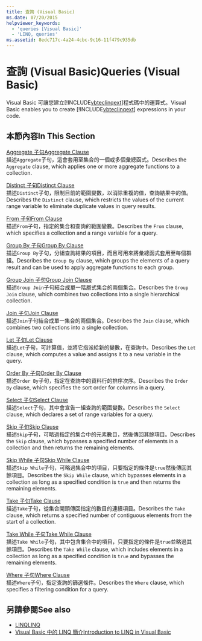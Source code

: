 ```yaml
---
title: 查詢 (Visual Basic)
ms.date: 07/20/2015
helpviewer_keywords:
  - 'queries [Visual Basic]'
  - 'LINQ, queries'
ms.assetid: 8edc717c-4a24-4cbc-9c16-11f479c935db
---
```

# <a name="queries-visual-basic"></a><span data-ttu-id="797c4-102">查詢 (Visual Basic)</span><span class="sxs-lookup"><span data-stu-id="797c4-102">Queries (Visual Basic)</span></span>
<span data-ttu-id="797c4-103">Visual Basic 可讓您建立[!INCLUDE[vbteclinqext](~/includes/vbteclinqext-md.md)]程式碼中的運算式。</span><span class="sxs-lookup"><span data-stu-id="797c4-103">Visual Basic enables you to create [!INCLUDE[vbteclinqext](~/includes/vbteclinqext-md.md)] expressions in your code.</span></span>  
  
## <a name="in-this-section"></a><span data-ttu-id="797c4-104">本節內容</span><span class="sxs-lookup"><span data-stu-id="797c4-104">In This Section</span></span>  
 [<span data-ttu-id="797c4-105">Aggregate 子句</span><span class="sxs-lookup"><span data-stu-id="797c4-105">Aggregate Clause</span></span>](../../../visual-basic/language-reference/queries/aggregate-clause.md)  
 <span data-ttu-id="797c4-106">描述`Aggregate`子句，這會套用至集合的一個或多個彙總函式。</span><span class="sxs-lookup"><span data-stu-id="797c4-106">Describes the `Aggregate` clause, which applies one or more aggregate functions to a collection.</span></span>  
  
 [<span data-ttu-id="797c4-107">Distinct 子句</span><span class="sxs-lookup"><span data-stu-id="797c4-107">Distinct Clause</span></span>](../../../visual-basic/language-reference/queries/distinct-clause.md)  
 <span data-ttu-id="797c4-108">描述`Distinct`子句，限制目前的範圍變數，以消除重複的值，查詢結果中的值。</span><span class="sxs-lookup"><span data-stu-id="797c4-108">Describes the `Distinct` clause, which restricts the values of the current range variable to eliminate duplicate values in query results.</span></span>  
  
 [<span data-ttu-id="797c4-109">From 子句</span><span class="sxs-lookup"><span data-stu-id="797c4-109">From Clause</span></span>](../../../visual-basic/language-reference/queries/from-clause.md)  
 <span data-ttu-id="797c4-110">描述`From`子句，指定的集合和查詢的範圍變數。</span><span class="sxs-lookup"><span data-stu-id="797c4-110">Describes the `From` clause, which specifies a collection and a range variable for a query.</span></span>  
  
 [<span data-ttu-id="797c4-111">Group By 子句</span><span class="sxs-lookup"><span data-stu-id="797c4-111">Group By Clause</span></span>](../../../visual-basic/language-reference/queries/group-by-clause.md)  
 <span data-ttu-id="797c4-112">描述`Group By`子句，分組查詢結果的項目，而且可用來將彙總函式套用至每個群組。</span><span class="sxs-lookup"><span data-stu-id="797c4-112">Describes the `Group By` clause, which groups the elements of a query result and can be used to apply aggregate functions to each group.</span></span>  
  
 [<span data-ttu-id="797c4-113">Group Join 子句</span><span class="sxs-lookup"><span data-stu-id="797c4-113">Group Join Clause</span></span>](../../../visual-basic/language-reference/queries/group-join-clause.md)  
 <span data-ttu-id="797c4-114">描述`Group Join`子句結合成單一階層式集合的兩個集合。</span><span class="sxs-lookup"><span data-stu-id="797c4-114">Describes the `Group Join` clause, which combines two collections into a single hierarchical collection.</span></span>  
  
 [<span data-ttu-id="797c4-115">Join 子句</span><span class="sxs-lookup"><span data-stu-id="797c4-115">Join Clause</span></span>](../../../visual-basic/language-reference/queries/join-clause.md)  
 <span data-ttu-id="797c4-116">描述`Join`子句結合成單一集合的兩個集合。</span><span class="sxs-lookup"><span data-stu-id="797c4-116">Describes the `Join` clause, which combines two collections into a single collection.</span></span>  
  
 [<span data-ttu-id="797c4-117">Let 子句</span><span class="sxs-lookup"><span data-stu-id="797c4-117">Let Clause</span></span>](../../../visual-basic/language-reference/queries/let-clause.md)  
 <span data-ttu-id="797c4-118">描述`Let`子句，可計算值，並將它指派給新的變數，在查詢中。</span><span class="sxs-lookup"><span data-stu-id="797c4-118">Describes the `Let` clause, which computes a value and assigns it to a new variable in the query.</span></span>  
  
 [<span data-ttu-id="797c4-119">Order By 子句</span><span class="sxs-lookup"><span data-stu-id="797c4-119">Order By Clause</span></span>](../../../visual-basic/language-reference/queries/order-by-clause.md)  
 <span data-ttu-id="797c4-120">描述`Order By`子句，指定在查詢中的資料行的排序次序。</span><span class="sxs-lookup"><span data-stu-id="797c4-120">Describes the `Order By` clause, which specifies the sort order for columns in a query.</span></span>  
  
 [<span data-ttu-id="797c4-121">Select 子句</span><span class="sxs-lookup"><span data-stu-id="797c4-121">Select Clause</span></span>](../../../visual-basic/language-reference/queries/select-clause.md)  
 <span data-ttu-id="797c4-122">描述`Select`子句，其中會宣告一組查詢的範圍變數。</span><span class="sxs-lookup"><span data-stu-id="797c4-122">Describes the `Select` clause, which declares a set of range variables for a query.</span></span>  
  
 [<span data-ttu-id="797c4-123">Skip 子句</span><span class="sxs-lookup"><span data-stu-id="797c4-123">Skip Clause</span></span>](../../../visual-basic/language-reference/queries/skip-clause.md)  
 <span data-ttu-id="797c4-124">描述`Skip`子句，可略過指定的集合中的元素數目，然後傳回其餘項目。</span><span class="sxs-lookup"><span data-stu-id="797c4-124">Describes the `Skip` clause, which bypasses a specified number of elements in a collection and then returns the remaining elements.</span></span>  
  
 [<span data-ttu-id="797c4-125">Skip While 子句</span><span class="sxs-lookup"><span data-stu-id="797c4-125">Skip While Clause</span></span>](../../../visual-basic/language-reference/queries/skip-while-clause.md)  
 <span data-ttu-id="797c4-126">描述`Skip While`子句，可略過集合中的項目，只要指定的條件是`true`然後傳回其餘項目。</span><span class="sxs-lookup"><span data-stu-id="797c4-126">Describes the `Skip While` clause, which bypasses elements in a collection as long as a specified condition is `true` and then returns the remaining elements.</span></span>  
  
 [<span data-ttu-id="797c4-127">Take 子句</span><span class="sxs-lookup"><span data-stu-id="797c4-127">Take Clause</span></span>](../../../visual-basic/language-reference/queries/take-clause.md)  
 <span data-ttu-id="797c4-128">描述`Take`子句，從集合開頭傳回指定的數目的連續項目。</span><span class="sxs-lookup"><span data-stu-id="797c4-128">Describes the `Take` clause, which returns a specified number of contiguous elements from the start of a collection.</span></span>  
  
 [<span data-ttu-id="797c4-129">Take While 子句</span><span class="sxs-lookup"><span data-stu-id="797c4-129">Take While Clause</span></span>](../../../visual-basic/language-reference/queries/take-while-clause.md)  
 <span data-ttu-id="797c4-130">描述`Take While`子句，其中包含集合中的項目，只要指定的條件是`true`並略過其餘項目。</span><span class="sxs-lookup"><span data-stu-id="797c4-130">Describes the `Take While` clause, which includes elements in a collection as long as a specified condition is `true` and bypasses the remaining elements.</span></span>  
  
 [<span data-ttu-id="797c4-131">Where 子句</span><span class="sxs-lookup"><span data-stu-id="797c4-131">Where Clause</span></span>](../../../visual-basic/language-reference/queries/where-clause.md)  
 <span data-ttu-id="797c4-132">描述`Where`子句，指定查詢的篩選條件。</span><span class="sxs-lookup"><span data-stu-id="797c4-132">Describes the `Where` clause, which specifies a filtering condition for a query.</span></span>  
  
## <a name="see-also"></a><span data-ttu-id="797c4-133">另請參閱</span><span class="sxs-lookup"><span data-stu-id="797c4-133">See also</span></span>
- [<span data-ttu-id="797c4-134">LINQ</span><span class="sxs-lookup"><span data-stu-id="797c4-134">LINQ</span></span>](../../../visual-basic/programming-guide/language-features/linq/index.md)
- [<span data-ttu-id="797c4-135">Visual Basic 中的 LINQ 簡介</span><span class="sxs-lookup"><span data-stu-id="797c4-135">Introduction to LINQ in Visual Basic</span></span>](../../../visual-basic/programming-guide/language-features/linq/introduction-to-linq.md)

